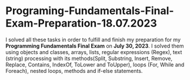 # Programing-Fundamentals-Final-Exam-Preparation-18.07.2023
I solved all these tasks in order to fulfill and finish my preparation for my **Programming Fundamentals Final Exam** on **July 30, 2023**. I solved them using objects and classes, arrays, lists, regular expressions (Regex), text (string) processing with its methods(Split, Substring, Insert, Remove, Replace, Contains, IndexOf, ToLower and ToUpper), loops (For, While and Foreach), nested loops, methods and if-else statements.
